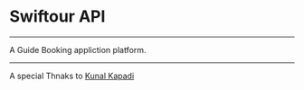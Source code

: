 # Swiftour API
__________________________
A Guide Booking appliction platform.
_____________________________

A special Thnaks to  [Kunal Kapadi](https://github.com/KunalKapadia/express-mongoose-es6-rest-api)